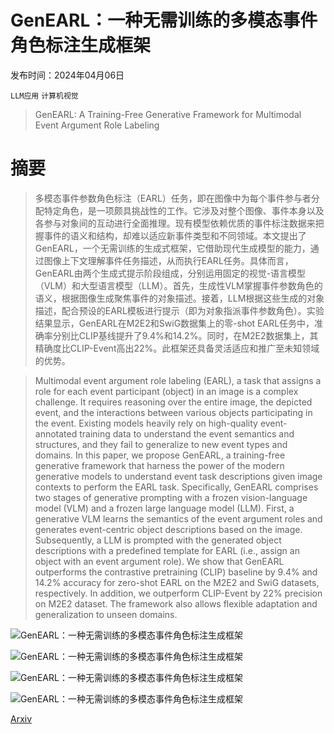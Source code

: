 # GenEARL：一种无需训练的多模态事件角色标注生成框架

发布时间：2024年04月06日

`LLM应用` `计算机视觉`

> GenEARL: A Training-Free Generative Framework for Multimodal Event Argument Role Labeling

# 摘要

> 多模态事件参数角色标注（EARL）任务，即在图像中为每个事件参与者分配特定角色，是一项颇具挑战性的工作。它涉及对整个图像、事件本身以及各参与对象间的互动进行全面推理。现有模型依赖优质的事件标注数据来把握事件的语义和结构，却难以适应新事件类型和不同领域。本文提出了GenEARL，一个无需训练的生成式框架，它借助现代生成模型的能力，通过图像上下文理解事件任务描述，从而执行EARL任务。具体而言，GenEARL由两个生成式提示阶段组成，分别运用固定的视觉-语言模型（VLM）和大型语言模型（LLM）。首先，生成性VLM掌握事件参数角色的语义，根据图像生成聚焦事件的对象描述。接着，LLM根据这些生成的对象描述，配合预设的EARL模板进行提示（即为对象指派事件参数角色）。实验结果显示，GenEARL在M2E2和SwiG数据集上的零-shot EARL任务中，准确率分别比CLIP基线提升了9.4%和14.2%。同时，在M2E2数据集上，其精确度比CLIP-Event高出22%。此框架还具备灵活适应和推广至未知领域的优势。

> Multimodal event argument role labeling (EARL), a task that assigns a role for each event participant (object) in an image is a complex challenge. It requires reasoning over the entire image, the depicted event, and the interactions between various objects participating in the event. Existing models heavily rely on high-quality event-annotated training data to understand the event semantics and structures, and they fail to generalize to new event types and domains. In this paper, we propose GenEARL, a training-free generative framework that harness the power of the modern generative models to understand event task descriptions given image contexts to perform the EARL task. Specifically, GenEARL comprises two stages of generative prompting with a frozen vision-language model (VLM) and a frozen large language model (LLM). First, a generative VLM learns the semantics of the event argument roles and generates event-centric object descriptions based on the image. Subsequently, a LLM is prompted with the generated object descriptions with a predefined template for EARL (i.e., assign an object with an event argument role). We show that GenEARL outperforms the contrastive pretraining (CLIP) baseline by 9.4% and 14.2% accuracy for zero-shot EARL on the M2E2 and SwiG datasets, respectively. In addition, we outperform CLIP-Event by 22% precision on M2E2 dataset. The framework also allows flexible adaptation and generalization to unseen domains.

![GenEARL：一种无需训练的多模态事件角色标注生成框架](../../../paper_images/2404.04763/example.png)

![GenEARL：一种无需训练的多模态事件角色标注生成框架](../../../paper_images/2404.04763/GenEARL.png)

![GenEARL：一种无需训练的多模态事件角色标注生成框架](../../../paper_images/2404.04763/dist_resp.png)

![GenEARL：一种无需训练的多模态事件角色标注生成框架](../../../paper_images/2404.04763/agreement_GenEARL_data.png)

[Arxiv](https://arxiv.org/abs/2404.04763)